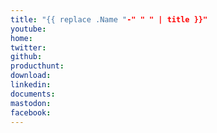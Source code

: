 ```yaml
---
title: "{{ replace .Name "-" " " | title }}"
youtube: 
home: 
twitter: 
github: 
producthunt: 
download: 
linkedin: 
documents: 
mastodon: 
facebook: 
---
```


